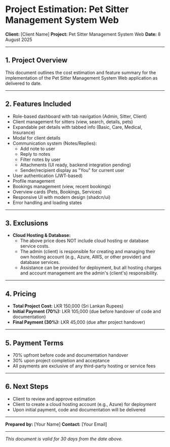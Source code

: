 # Project Estimation: Pet Sitter Management System Web

**Client:** [Client Name]
**Project:** Pet Sitter Management System Web
**Date:** 8 August 2025

---

## 1. Project Overview
This document outlines the cost estimation and feature summary for the implementation of the Pet Sitter Management System Web application as delivered to date.

---

## 2. Features Included
- Role-based dashboard with tab navigation (Admin, Sitter, Client)
- Client management for sitters (view, search, details, pets)
- Expandable pet details with tabbed info (Basic, Care, Medical, Insurance)
- Modal for client details
- Communication system (Notes/Replies):
  - Add note to user
  - Reply to notes
  - Filter notes by user
  - Attachments (UI ready, backend integration pending)
  - Sender/recipient display as "You" for current user
- User authentication (JWT-based)
- Profile management
- Bookings management (view, recent bookings)
- Overview cards (Pets, Bookings, Services)
- Responsive UI with modern design (shadcn/ui)
- Error handling and loading states

---

## 3. Exclusions
- **Cloud Hosting & Database:**
  - The above price does NOT include cloud hosting or database service costs.
  - The admin (client) is responsible for creating and managing their own hosting account (e.g., Azure, AWS, or other provider) and database services.
  - Assistance can be provided for deployment, but all hosting charges and account management are the admin's (client's) responsibility.

---

## 4. Pricing
- **Total Project Cost:** LKR 150,000 (Sri Lankan Rupees)
- **Initial Payment (70%):** LKR 105,000 (due before handover of code and documentation)
- **Final Payment (30%):** LKR 45,000 (due after project handover)

---

## 5. Payment Terms
- 70% upfront before code and documentation handover
- 30% upon project completion and acceptance
- All payments are exclusive of any third-party hosting or service fees

---

## 6. Next Steps
- Client to review and approve estimation
- Client to create a cloud hosting account (e.g., Azure) for deployment
- Upon initial payment, code and documentation will be delivered

---

**Prepared by:** [Your Name]
**Contact:** [Your Email]

---

*This document is valid for 30 days from the date above.*
